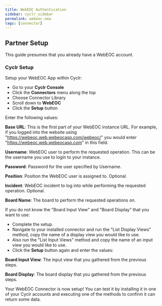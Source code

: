 ```yaml
---
title: WebEOC Authentication
sidebar: cyclr_sidebar
permalink: webeoc-new
tags: [connector]
---
```


## Partner Setup

This guide presumes that you already have a WebEOC account.

### Cyclr Setup

Setup your WebEOC App within Cyclr:

*   Go to your **Cyclr Console**
*   Click the **Connectors** menu along the top
*   Choose Connector Library
*   Scroll down to **WebEOC**
*   Click the **Setup** button

Enter the following values:

**Base URL**: This is the first part of your WebEOC instance URL. For example, if you logged into the website using "https://webeoc.web.webeocasp.com/webeoc/" you would enter "https://webeoc.web.webeocasp.com" in this field.

**Username**:  WebEOC user to perform the requested operation. This can be the username you use to login to your instance.

**Password**: Password for the user specified by Username.

**Position**: Position the WebEOC user is assigned to. Optional.

**Incident**: WebEOC incident to log into while performing the requested operation. Optional.

**Board Name**: The board to perform the requested operations on.

If you do not know the "Board Input View" and "Board Display" that you want to use:

* Complete the setup.
* Navigate to your installed connector and run the "List Display Views" method, copy the name of a display view you would like to use.
* Also run the "List Input Views" method and copy the name of an input view you would like to use.
* Click the **Setup** button again and enter the values:

**Board Input View**: The input view that you gathered from the previous steps.

**Board Display**: The board display that you gathered from the previous steps.


Your WebEOC Connector is now setup! You can test it by installing it in one of your Cyclr accounts and executing one of the methods to confirm it can return some data.
